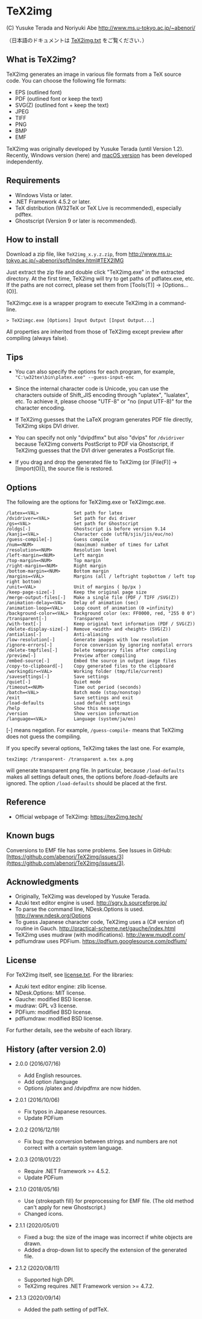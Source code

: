 # TeX2img

(C) Yusuke Terada and Noriyuki Abe http://www.ms.u-tokyo.ac.jp/~abenori/

（日本語のドキュメントは [TeX2img.txt](./TeX2img.txt) をご覧ください．）

## What is TeX2img?
TeX2img generates an image in various file formats from a TeX source code.
You can choose the following file formats:

* EPS (outlined font)
* PDF (outlined font or keep the text)
* SVG(Z) (outlined font + keep the text)
* JPEG
* TIFF
* PNG
* BMP
* EMF

TeX2img was originally developed by Yusuke Terada (until Version 1.2).
Recently, Windows version (here) and [macOS version](https://github.com/doraTeX/TeX2img) has been developed independently.

## Requirements
* Windows Vista or later.
* .NET Framework 4.5.2 or later.
* TeX distribution (W32TeX or TeX Live is recommended), especially pdftex.
* Ghostscript (Version 9 or later is recommended). 

## How to install
Download a zip file, like `TeX2img_x.y.z.zip`, from http://www.ms.u-tokyo.ac.jp/~abenori/soft/index.html#TEX2IMG

Just extract the zip file and double click "TeX2img.exe" in the extracted directory. At the first time, TeX2img will try to get paths of pdflatex.exe, etc. If the paths are not correct, please set them from [Tools(T)] -> [Options...(O)].

TeX2imgc.exe is a wrapper program to execute TeX2img in a command-line.

	> TeX2imgc.exe [Options] Input Output [Input Output...]

All properties are inherited from those of TeX2img except preview after compiling (always false).

## Tips
* You can also specify the options for each program, for example, `"C:\w32tex\bin\platex.exe" --guess-input-enc`

* Since the internal character code is Unicode, you can use the characters outside of Shift_JIS encoding through "uplatex", "lualatex", etc. To achieve it, please choose "UTF-8" or "no (input UTF-8)" for the character encoding.

* If TeX2img guesses that the LaTeX program generates PDF file directly, TeX2img skips DVI driver.
* You can specify not only "dvipdfmx" but also "dvips" for `/dvidriver` because TeX2img converts PostScript to PDF via Ghostscript, if TeX2img guesses that the DVI driver generates a PostScript file.

* If you drag and drop the generated file to TeX2img (or [File(F)] -> [Import(O)]), the source file is restored.

## Options
The following are the options for TeX2img.exe or TeX2imgc.exe.

	/latex=<VAL>             Set path for latex
	/dvidriver=<VAL>         Set path for dvi driver
	/gs=<VAL>                Set path for Ghostscript
	/oldgs[-]                Ghostscript is before version 9.14
	/kanji=<VAL>             Character code (utf8/sjis/jis/euc/no)
	/guess-compile[-]        Guess compile
	/num=<NUM>               (maximum) number of times for LaTeX
	/resolution=<NUM>        Resolution level
	/left-margin=<NUM>       Left margin
	/top-margin=<NUM>        Top margin
	/right-margin=<NUM>      Right margin
	/bottom-margin=<NUM>     Bottom margin
	/margins=<VAL>           Margins (all / leftright topbottom / left top right bottom)
	/unit=<VAL>              Unit of margins ( bp/px )
	/keep-page-size[-]       Keep the original page size
	/merge-output-files[-]   Make a single file (PDF / TIFF /SVG(Z))
	/animation-delay=<VAL>   Delay of animation (sec)
	/animation-loop=<VAL>    Loop count of animation (0 =infinity)
	/background-color=<VAL>  Background color (ex: FF0000, red, "255 0 0")
	/transparent[-]          Transparent
	/with-text[-]            Keep original text information (PDF / SVG(Z))
	/delete-display-size[-]  Remove <width> and <height> (SVG(Z))
	/antialias[-]            Anti-aliasing
	/low-resolution[-]       Generate images with low resolution
	/ignore-errors[-]        Force conversion by ignoring nonfatal errors
	/delete-tmpfiles[-]      Delete temporary files after compiling
	/preview[-]              Preview after compiling
	/embed-source[-]         Embed the source in output image files
	/copy-to-clipboard[-]    Copy generated files to the clipboard
	/workingdir=<VAL>        Working folder (tmp/file/current)
	/savesettings[-]         Save settings
	/quiet[-]                Quiet mode
	/timeout=<NUM>           Time out period (seconds)
	/batch=<VAL>             Batch mode (stop/nonstop)
	/exit                    Save settings and exit
	/load-defaults           Load default settings
	/help                    Show this message
	/version                 Show version information
	/language=<VAL>          Language (system/ja/en)

[-] means negation. For example, `/guess-compile-` means that TeX2img does not guess the compiling.

If you specify several options, TeX2img takes the last one. For example,

	tex2imgc /transparent- /transparent a.tex a.png

will generate transparent png file. In particular, because `/load-defaults` makes all settings default ones, the options before /load-defaults are ignored. The option `/load-defaults` should be placed at the first.

## Reference
* Official webpage of TeX2img: https://tex2img.tech/

## Known bugs
Conversions to EMF file has some problems. See Issues in GitHub: [https://github.com/abenori/TeX2img/issues/3](https://github.com/abenori/TeX2img/issues/3).

## Acknowledgments
* Originally, TeX2img was developed by Yusuke Terada.
* Azuki text editor engine is used.
http://sgry.b.sourceforge.jp/
* To parse the command line, NDesk.Options is used.
http://www.ndesk.org/Options
* To guess Japanese character code, TeX2img uses a (C# version of) routine in Gauch.
http://practical-scheme.net/gauche/index.html
* TeX2img uses mudraw (with modifications).
http://www.mupdf.com/
* pdfiumdraw uses PDFium.
https://pdfium.googlesource.com/pdfium/

## License
For TeX2img itself, see [license.txt](./license.txt). For the libraries:

* Azuki text editor engine: zlib license.
* NDesk.Options: MIT license.
* Gauche: modified BSD license.
* mudraw: GPL v3 license.
* PDFium: modified BSD license.
* pdfiumdraw: modified BSD license.

For further details, see the website of each library.

## History (after version 2.0)
* 2.0.0 (2016/07/16)
    - Add English resources.
    - Add option /language
    - Options /platex and /dvipdfmx are now hidden.

* 2.0.1 (2016/10/06)
    - Fix typos in Japanese resources.
    - Update PDFium

* 2.0.2 (2016/12/19)
    - Fix bug: the conversion between strings and numbers are not correct with a certain system language.

* 2.0.3 (2018/01/22)
    - Require .NET Framework >= 4.5.2.
    - Update PDFium

* 2.1.0 (2018/05/16)
    - Use {strokepath fill} for preprocessing for EMF file. (The old method can't apply for new Ghostscript.)
    - Changed icons.

* 2.1.1 (2020/05/01)
    - Fixed a bug: the size of the image was incorrect if white objects are drawn.
    - Added a drop-down list to specify the extension of the generated file.

* 2.1.2 (2020/08/11)
    - Supported high DPI.
    - TeX2img requires .NET Framework version >= 4.7.2.

* 2.1.3 (2020/09/14)
    - Added the path setting of pdfTeX.

